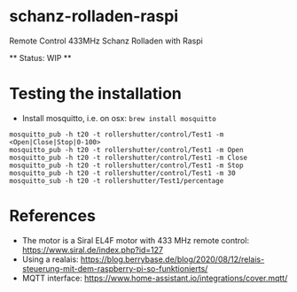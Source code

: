 # schanz-rolladen-raspi
Remote Control 433MHz Schanz Rolladen with Raspi

** Status: WIP **

# Testing the installation
+ Install mosquitto, i.e. on osx: `brew install mosquitto`
```
mosquitto_pub -h t20 -t rollershutter/control/Test1 -m <Open|Close|Stop|0-100>
mosquitto_pub -h t20 -t rollershutter/control/Test1 -m Open
mosquitto_pub -h t20 -t rollershutter/control/Test1 -m Close
mosquitto_pub -h t20 -t rollershutter/control/Test1 -m Stop
mosquitto_pub -h t20 -t rollershutter/control/Test1 -m 30
mosquitto_sub -h t20 -t rollershutter/Test1/percentage
```

# References
- The motor is a Siral EL4F motor with 433 MHz remote control: https://www.siral.de/index.php?id=127
- Using a realais: https://blog.berrybase.de/blog/2020/08/12/relais-steuerung-mit-dem-raspberry-pi-so-funktionierts/
- MQTT interface: https://www.home-assistant.io/integrations/cover.mqtt/
